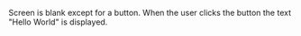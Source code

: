 Screen is blank except for a button. When the user clicks the button the text "Hello World" is displayed.
